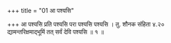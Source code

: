 +++
title = "01 आ पश्यसि"

+++
आ पश्यसि प्रति पश्यसि परा पश्यसि पश्यसि । तु. शौनक संहिता ४.२०  
द्यामन्तरिक्षमाद्भूमिं तत् सर्वं देवि पश्यसि ॥ १ ॥